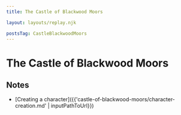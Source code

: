 ```yaml
---
title: The Castle of Blackwood Moors

layout: layouts/replay.njk

postsTag: CastleBlackwoodMoors
---
```


# The Castle of Blackwood Moors

## Notes

* [Creating a character]({{'castle-of-blackwood-moors/character-creation.md' | inputPathToUrl}})
